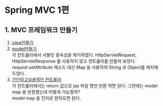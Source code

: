 # Spring MVC 1편

## 1. MVC 프레임워크 만들기

  1. [view만들기](https://github.com/SpringSummerFallWinter/Spring/tree/main/springmvc1/youngho/build_MVC_Framework/addView)
  2. [model만들기](https://github.com/SpringSummerFallWinter/Spring/tree/main/springmvc1/youngho/build_MVC_Framework/addModel)   
   각 컨트롤러에서 서블릿 종속성을 제거하였다. HttpServletRequest, HttpServletResponse 를 사용하지 않고 컨트롤러를 만들어 보았다. 
  request.setAttribute 메소드 대신 Map 을 사용하여 String 과 Object를 매치해두었다. 
  3. [간단하고실용적인 컨트롤러](https://github.com/SpringSummerFallWinter/Spring/tree/main/springmvc1/youngho/build_MVC_Framework/simpleAndPractical)   
    각 컨트롤러에서는 return 값으로 jsp 파일 명만 반환 하면 된다. 그전에는 model map 을 반환했는데 어떻게 가능할까?   
    model map 을 인자로 받아오면 된다. 
